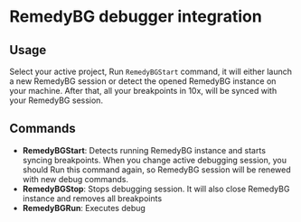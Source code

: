 # RemedyBG debugger integration 

## Usage
Select your active project, Run `RemedyBGStart` command, it will either launch a new RemedyBG session or detect the opened RemedyBG instance on your machine. After that, all your breakpoints in 10x, will be synced with your RemedyBG session. 

## Commands
- **RemedyBGStart**: Detects running RemedyBG instance and starts syncing breakpoints. When you change active debugging session, you should Run this command again, so RemedyBG session will be renewed with new debug commands.
- **RemedyBGStop**: Stops debugging session. It will also close RemedyBG instance and removes all breakpoints
- **RemedyBGRun**: Executes debug

